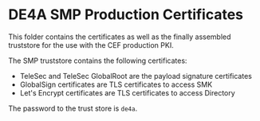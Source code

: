# DE4A SMP Production Certificates

This folder contains the certificates as well as the finally assembled truststore for the use with the CEF production PKI.

The SMP truststore contains the following certificates:
* TeleSec and TeleSec GlobalRoot are the payload signature certificates
* GlobalSign certificates are TLS certificates to access SMK
* Let's Encrypt certificates are TLS certificates to access Directory

The password to the trust store is `de4a`.
